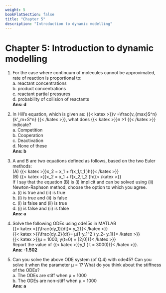 ```yaml
---
weight: 5
bookFlatSection: false
title: "Chapter 5"
description: "Introduction to dynamic modelling"
---
```


# Chapter 5: Introduction to dynamic modelling

1. For the case where continuum of molecules cannot be approximated, rate of reaction is proportional to:  
a. reactant concentrations  
b.  product concentrations  
c.  reactant partial pressures  
d.  probability of collision of reactants  
**Ans: d**

2. In Hill’s equation, which is given as:
 {{< katex >}}v =\frac{v_{max}S^n}{k'_m+S^n} {{< /katex >}}, what does  {{< katex >}}n >1 {{< /katex >}} indicate?  
    a. Competition  
    b. Cooperation  
    c. Deactivation  
    d. None of these  
    **Ans: b**

3.  A and B are two equations defined as follows, based on the two Euler methods:  
(A) {{< katex >}}x_2  = x_1  + f(x_1,t_1  )h{{< /katex >}}  
(B) {{< katex >}}x_2  = x_1  + f(x_2,t_2  )h{{< /katex >}}  
If I say that the equation (B) is (i) implicit and can be solved using (ii) Newton-Raphson method, choose the option to which you agree.  
    a. (i) is true and (ii) is true  
    b. (i) is true and (ii) is false  
    c. (i) is false and (ii) is true  
    d. (i) is false and (ii) is false  
    **Ans: a**

4.  Solve the following ODEs using ode15s in MATLAB  
{{< katex >}}\frac{dy_1}{dt}= y_2{{< /katex >}}  
{{< katex >}}\frac{dy_2}{dt}= μ(1-y_1^2 ) y_2- y_1{{< /katex >}}  
{{< katex >}}μ = 1000,   y(t=0) = [2;0]{{< /katex >}}  
Report the value of {{< katex >}}y_1 ( t = 3000){{< /katex >}}.  
**Ans: -1.502**

5. Can you solve the above ODE system (of Q.4) with ode45?  Can you solve it when the parameter μ = 1? What do you think about the stiffness of the ODEs?  
a. The ODEs are stiff when μ = 1000  
b. The ODEs are non-stiff when μ = 1000  
**Ans: a**




